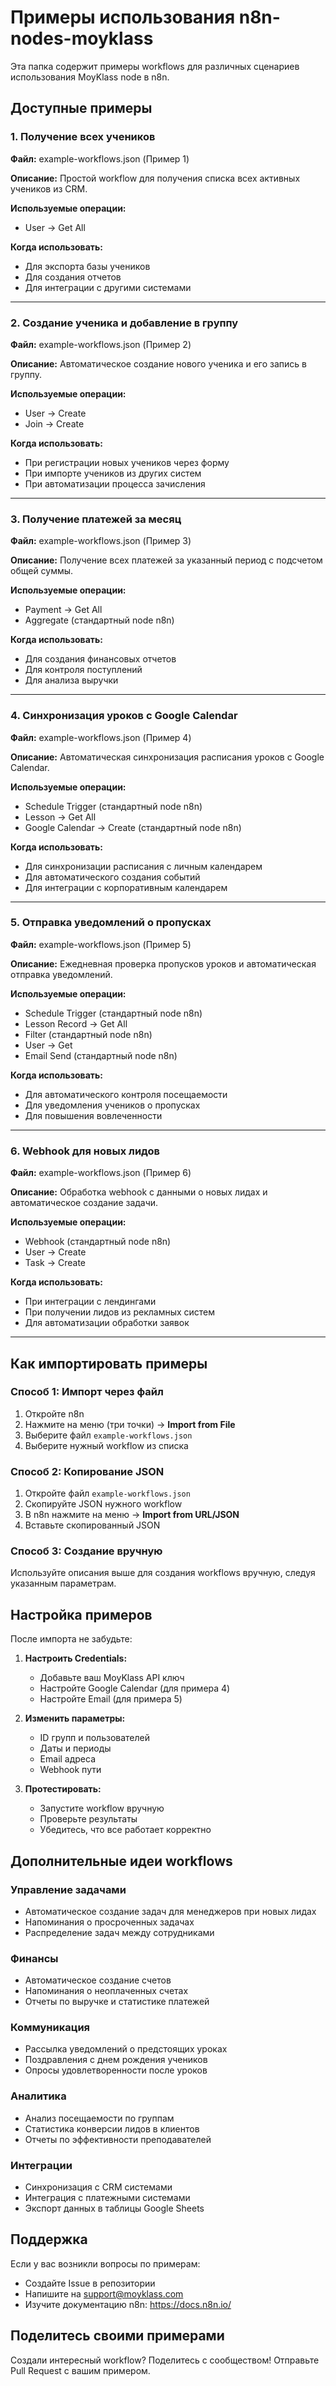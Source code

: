 # Примеры использования n8n-nodes-moyklass

Эта папка содержит примеры workflows для различных сценариев использования MoyKlass node в n8n.

## Доступные примеры

### 1. Получение всех учеников
**Файл:** example-workflows.json (Пример 1)

**Описание:** Простой workflow для получения списка всех активных учеников из CRM.

**Используемые операции:**
- User → Get All

**Когда использовать:**
- Для экспорта базы учеников
- Для создания отчетов
- Для интеграции с другими системами

---

### 2. Создание ученика и добавление в группу
**Файл:** example-workflows.json (Пример 2)

**Описание:** Автоматическое создание нового ученика и его запись в группу.

**Используемые операции:**
- User → Create
- Join → Create

**Когда использовать:**
- При регистрации новых учеников через форму
- При импорте учеников из других систем
- При автоматизации процесса зачисления

---

### 3. Получение платежей за месяц
**Файл:** example-workflows.json (Пример 3)

**Описание:** Получение всех платежей за указанный период с подсчетом общей суммы.

**Используемые операции:**
- Payment → Get All
- Aggregate (стандартный node n8n)

**Когда использовать:**
- Для создания финансовых отчетов
- Для контроля поступлений
- Для анализа выручки

---

### 4. Синхронизация уроков с Google Calendar
**Файл:** example-workflows.json (Пример 4)

**Описание:** Автоматическая синхронизация расписания уроков с Google Calendar.

**Используемые операции:**
- Schedule Trigger (стандартный node n8n)
- Lesson → Get All
- Google Calendar → Create (стандартный node n8n)

**Когда использовать:**
- Для синхронизации расписания с личным календарем
- Для автоматического создания событий
- Для интеграции с корпоративным календарем

---

### 5. Отправка уведомлений о пропусках
**Файл:** example-workflows.json (Пример 5)

**Описание:** Ежедневная проверка пропусков уроков и автоматическая отправка уведомлений.

**Используемые операции:**
- Schedule Trigger (стандартный node n8n)
- Lesson Record → Get All
- Filter (стандартный node n8n)
- User → Get
- Email Send (стандартный node n8n)

**Когда использовать:**
- Для автоматического контроля посещаемости
- Для уведомления учеников о пропусках
- Для повышения вовлеченности

---

### 6. Webhook для новых лидов
**Файл:** example-workflows.json (Пример 6)

**Описание:** Обработка webhook с данными о новых лидах и автоматическое создание задачи.

**Используемые операции:**
- Webhook (стандартный node n8n)
- User → Create
- Task → Create

**Когда использовать:**
- При интеграции с лендингами
- При получении лидов из рекламных систем
- Для автоматизации обработки заявок

---

## Как импортировать примеры

### Способ 1: Импорт через файл

1. Откройте n8n
2. Нажмите на меню (три точки) → **Import from File**
3. Выберите файл `example-workflows.json`
4. Выберите нужный workflow из списка

### Способ 2: Копирование JSON

1. Откройте файл `example-workflows.json`
2. Скопируйте JSON нужного workflow
3. В n8n нажмите на меню → **Import from URL/JSON**
4. Вставьте скопированный JSON

### Способ 3: Создание вручную

Используйте описания выше для создания workflows вручную, следуя указанным параметрам.

## Настройка примеров

После импорта не забудьте:

1. **Настроить Credentials:**
   - Добавьте ваш MoyKlass API ключ
   - Настройте Google Calendar (для примера 4)
   - Настройте Email (для примера 5)

2. **Изменить параметры:**
   - ID групп и пользователей
   - Даты и периоды
   - Email адреса
   - Webhook пути

3. **Протестировать:**
   - Запустите workflow вручную
   - Проверьте результаты
   - Убедитесь, что все работает корректно

## Дополнительные идеи workflows

### Управление задачами
- Автоматическое создание задач для менеджеров при новых лидах
- Напоминания о просроченных задачах
- Распределение задач между сотрудниками

### Финансы
- Автоматическое создание счетов
- Напоминания о неоплаченных счетах
- Отчеты по выручке и статистике платежей

### Коммуникация
- Рассылка уведомлений о предстоящих уроках
- Поздравления с днем рождения учеников
- Опросы удовлетворенности после уроков

### Аналитика
- Анализ посещаемости по группам
- Статистика конверсии лидов в клиентов
- Отчеты по эффективности преподавателей

### Интеграции
- Синхронизация с CRM системами
- Интеграция с платежными системами
- Экспорт данных в таблицы Google Sheets

## Поддержка

Если у вас возникли вопросы по примерам:
- Создайте Issue в репозитории
- Напишите на support@moyklass.com
- Изучите документацию n8n: https://docs.n8n.io/

## Поделитесь своими примерами

Создали интересный workflow? Поделитесь с сообществом!
Отправьте Pull Request с вашим примером.

